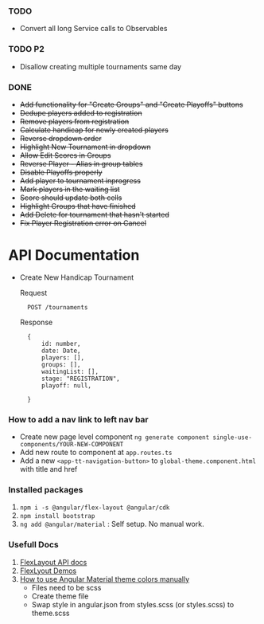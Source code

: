 ### TODO
* Convert all long Service calls to Observables

### TODO P2
* Disallow creating multiple tournaments same day

### DONE
* ~~Add functionality for "Create Groups" and "Create Playoffs" buttons~~
* ~~Dedupe players added to registration~~
* ~~Remove players from registration~~
* ~~Calculate handicap for newly created players~~
* ~~Reverse dropdown order~~
* ~~Highlight New Tournament in dropdown~~
* ~~Allow Edit Scores in Groups~~
* ~~Reverse Player - Alias in group tables~~
* ~~Disable Playoffs properly~~
* ~~Add player to tournament inprogress~~
* ~~Mark players in the waiting list~~
* ~~Score should update both cells~~
* ~~Highlight Groups that have finished~~
* ~~Add Delete for tournament that hasn't started~~ 
* ~~Fix Player Registration error on Cancel~~

# API Documentation
- Create New Handicap Tournament

    Request
       
        POST /tournaments 

    Response

        {
            id: number,
            date: Date,
            players: [],
            groups: [],
            waitingList: [],
            stage: "REGISTRATION",
            playoff: null,
            
        }

### How to add a nav link to left nav bar
- Create new page level component `ng generate component single-use-components/YOUR-NEW-COMPONENT`
- Add new route to component at `app.routes.ts`
- Add a new `<app-tt-navigation-button>` to `global-theme.component.html` with title and href 

### Installed packages
1. `npm i -s @angular/flex-layout @angular/cdk`
2. `npm install bootstrap`
3. `ng add @angular/material` : Self setup. No manual work.

### Usefull Docs
1. [FlexLayout API docs][1]
2. [FlexLyout Demos][2]
3. [How to use Angular Material theme colors manually][3]
    - Files need to be scss
    - Create theme file
    - Swap style in angular.json from styles.scss (or styles.scss) to theme.scss

[1]: https://github.com/angular/flex-layout/wiki/Declarative-API-Overview
[2]: https://tburleson-layouts-demos.firebaseapp.com/#/docs
[3]: https://stackoverflow.com/a/46760925/4379762
